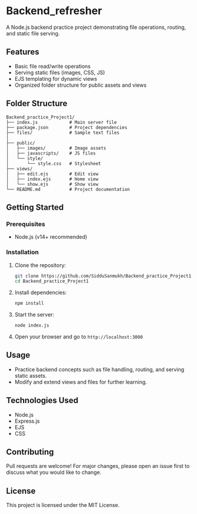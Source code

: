 # Backend_refresher

A Node.js backend practice project demonstrating file operations, routing, and static file serving.

## Features

- Basic file read/write operations
- Serving static files (images, CSS, JS)
- EJS templating for dynamic views
- Organized folder structure for public assets and views

## Folder Structure

```
Backend_practice_Project1/
├── index.js            # Main server file
├── package.json        # Project dependencies
├── files/              # Sample text files
│
├── public/
│   ├── images/         # Image assets
│   ├── javascripts/    # JS files
│   └── style/
│       └── style.css   # Stylesheet
├── views/
│   ├── edit.ejs        # Edit view
│   ├── index.ejs       # Home view
│   └── show.ejs        # Show view
└── README.md           # Project documentation
```

## Getting Started

### Prerequisites

- Node.js (v14+ recommended)

### Installation

1. Clone the repository:
   ```bash
   git clone https://github.com/SidduSanmukh/Backend_practice_Project1.git
   cd Backend_practice_Project1
   ```
2. Install dependencies:
   ```bash
   npm install
   ```
3. Start the server:
   ```bash
   node index.js
   ```
4. Open your browser and go to `http://localhost:3000`

## Usage

- Practice backend concepts such as file handling, routing, and serving static assets.
- Modify and extend views and files for further learning.

## Technologies Used

- Node.js
- Express.js
- EJS
- CSS

## Contributing

Pull requests are welcome! For major changes, please open an issue first to discuss what you would like to change.

## License

This project is licensed under the MIT License.
